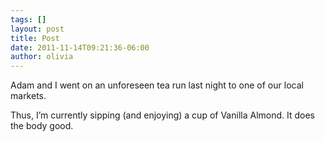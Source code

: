 ```yaml
---
tags: []
layout: post
title: Post
date: 2011-11-14T09:21:36-06:00
author: olivia
---
```


Adam and I went on an unforeseen tea run last night to one of our local markets.

Thus, I’m currently sipping (and enjoying) a cup of Vanilla Almond. It does the body good.
